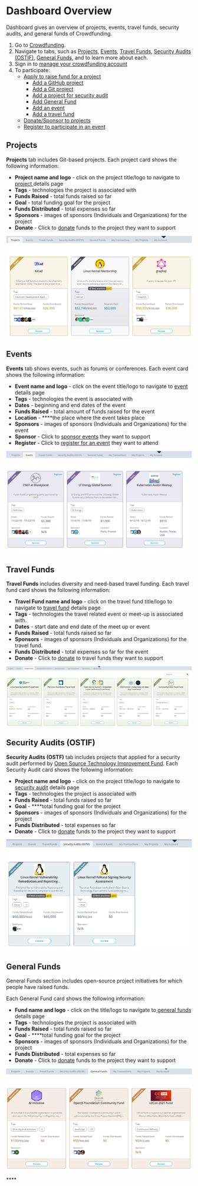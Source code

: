 # Dashboard Overview

Dashboard gives an overview of projects, events, travel funds, security audits, and general funds of Crowdfunding.

1. Go to [Crowdfunding](https://crowdfunding.lfx.linuxfoundation.org/).
2. Navigate to tabs, such as [Projects](./#Dashboard-ProjectsandMentorships), [Events](./#Dashboard-Events), [Travel Funds](./#Dashboard-TravelScholarships), [Security Audits \(OSTIF\)](./#security-audits-ostif), [General Funds](./#general-funds), and to learn more about each.
3. Sign in to [manage your crowdfunding account](../manage-your-crowdfunding-account.md)
4. To participate:
   * [Apply to raise fund for a project](../apply-for-crowdfunding/)
     * [Add a GitHub project](../apply-for-crowdfunding/add-a-github-project.md)
     * [Add a Git project](../apply-for-crowdfunding/add-a-git-project.md)
     * [Add a project for security audit](../apply-for-crowdfunding/add-a-project-for-security-audit.md)
     * [Add General Fund](../apply-for-crowdfunding/add-general-fund.md)
     * [Add an event](../apply-for-crowdfunding/add-an-event.md)
     * [Add a travel fund](../apply-for-crowdfunding/add-a-travel-fund.md)
   * [Donate/Sponsor to projects](../donate-sponsor/)
   * [Register to participate in an event](../register-for-an-event.md)

## Projects <a id="Dashboard-ProjectsandMentorships"></a>

**Projects** tab includes Git-based projects. Each project card shows the following information:

* **Project name and logo** - click on the project title/logo to navigate to[ project ](projects.md)details page
* **Tags** - technologies the project is associated with
* **Funds Raised** - total funds raised so far
* **Goal** - total funding goal for the project
* **Funds Distributed** - total expenses so far
* **Sponsors** - images of sponsors \(Individuals and Organizations\) for the project
* **Donate** - Click to [donate](../donate-sponsor/) funds to the project they want to support

![Projects](../../.gitbook/assets/projects.png)

## Events <a id="Dashboard-Events"></a>

**Events** tab shows events, such as forums or conferences.  Each event card shows the following information:

* **Event name and logo** - click on the event title/logo to navigate to [event ](events.md)details page
* **Tags** - technologies the event is associated with
* **Dates** - beginning and end dates of the event
* **Funds Raised** - total amount of funds raised for the event
* **Location** - ****the place where the event takes place
* **Sponsors** - images of sponsors \(Individuals and Organizations\) for the event
* **Sponsor** - Click to [sponsor events](../donate-sponsor/sponsor-events.md) they want to support
* **Register** - Click to [register for an event](../register-for-an-event.md) they want to attend

![Events](../../.gitbook/assets/events.png)

## Travel Funds <a id="Dashboard-TravelScholarships"></a>

**Travel Funds** includes diversity and need-based travel funding. Each travel fund card shows the following information:

* **Travel Fund name and logo** - click on the travel fund title/logo to navigate to [travel fund](travel-funds.md) details page
* **Tags** - technologies the travel related event or meet-up is associated with.
* **Dates** - start date and end date of the meet up or event
* **Funds Raised** - total funds raised so far
* **Sponsors** - images of sponsors \(Individuals and Organizations\) for the travel fund.
* **Funds** **Distributed** - total expenses so far for the event
* **Donate** - Click to [donate](../donate-sponsor/) to travel funds they want to support

![Travel Funds](../../.gitbook/assets/travel-funds.png)

## Security Audits \(OSTIF\)

**Security Audits \(OSTF\)** tab includes projects that applied for a security audit performed by [Open Source Technology Improvement Fund](https://ostif.org/the-ostif-mission/). Each Security Audit card shows the following information:

* **Project name and logo** - click on the project title/logo to navigate to[ security audit](security-audit.md) details page
* **Tags** - technologies the project is associated with
* **Funds Raised** - total funds raised so far
* **Goal** - ****total funding goal for the project
* **Sponsors** - images of sponsors \(Individuals and Organizations\) for the project
* **Funds Distributed** - total expenses so far
* **Donate** - Click to [donate](../donate-sponsor/) funds to the project they want to support

![Security Audits](../../.gitbook/assets/security-audits.png)

## General Funds

General Funds section includes open-source project initiatives for which people have raised funds.

Each General Fund card shows the following information:

* **Fund name and logo** - click on the title/logo to navigate to[ ](projects.md)[general funds](general-funds.md) details page
* **Tags** - technologies the project is associated with
* **Funds Raised** - total funds raised so far
* **Goal** - ****total funding goal for the project
* **Sponsors** - images of sponsors \(Individuals and Organizations\) for the project
* **Funds Distributed** - total expenses so far
* **Donate** - Click to [donate](../donate-sponsor/) funds to the project they want to support



![General Funds](../../.gitbook/assets/general-funds.png)

\*\*\*\*

